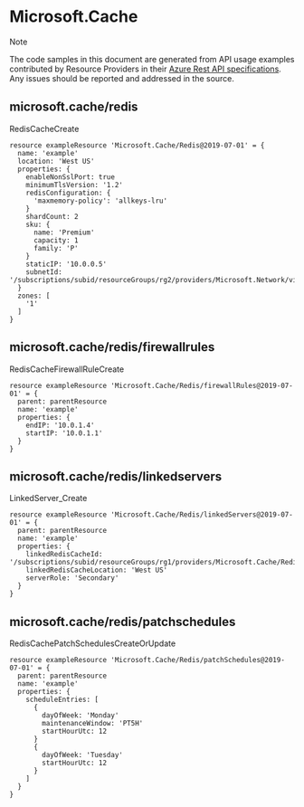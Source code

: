 # Microsoft.Cache
  
> [!NOTE]
> The code samples in this document are generated from API usage examples contributed by Resource Providers in their [Azure Rest API specifications](https://github.com/Azure/azure-rest-api-specs). Any issues should be reported and addressed in the source.


## microsoft.cache/redis

RedisCacheCreate
```bicep
resource exampleResource 'Microsoft.Cache/Redis@2019-07-01' = {
  name: 'example'
  location: 'West US'
  properties: {
    enableNonSslPort: true
    minimumTlsVersion: '1.2'
    redisConfiguration: {
      'maxmemory-policy': 'allkeys-lru'
    }
    shardCount: 2
    sku: {
      name: 'Premium'
      capacity: 1
      family: 'P'
    }
    staticIP: '10.0.0.5'
    subnetId: '/subscriptions/subid/resourceGroups/rg2/providers/Microsoft.Network/virtualNetworks/network1/subnets/subnet1'
  }
  zones: [
    '1'
  ]
}
```

## microsoft.cache/redis/firewallrules

RedisCacheFirewallRuleCreate
```bicep
resource exampleResource 'Microsoft.Cache/Redis/firewallRules@2019-07-01' = {
  parent: parentResource 
  name: 'example'
  properties: {
    endIP: '10.0.1.4'
    startIP: '10.0.1.1'
  }
}
```

## microsoft.cache/redis/linkedservers

LinkedServer_Create
```bicep
resource exampleResource 'Microsoft.Cache/Redis/linkedServers@2019-07-01' = {
  parent: parentResource 
  name: 'example'
  properties: {
    linkedRedisCacheId: '/subscriptions/subid/resourceGroups/rg1/providers/Microsoft.Cache/Redis/cache2'
    linkedRedisCacheLocation: 'West US'
    serverRole: 'Secondary'
  }
}
```

## microsoft.cache/redis/patchschedules

RedisCachePatchSchedulesCreateOrUpdate
```bicep
resource exampleResource 'Microsoft.Cache/Redis/patchSchedules@2019-07-01' = {
  parent: parentResource 
  name: 'example'
  properties: {
    scheduleEntries: [
      {
        dayOfWeek: 'Monday'
        maintenanceWindow: 'PT5H'
        startHourUtc: 12
      }
      {
        dayOfWeek: 'Tuesday'
        startHourUtc: 12
      }
    ]
  }
}
```
